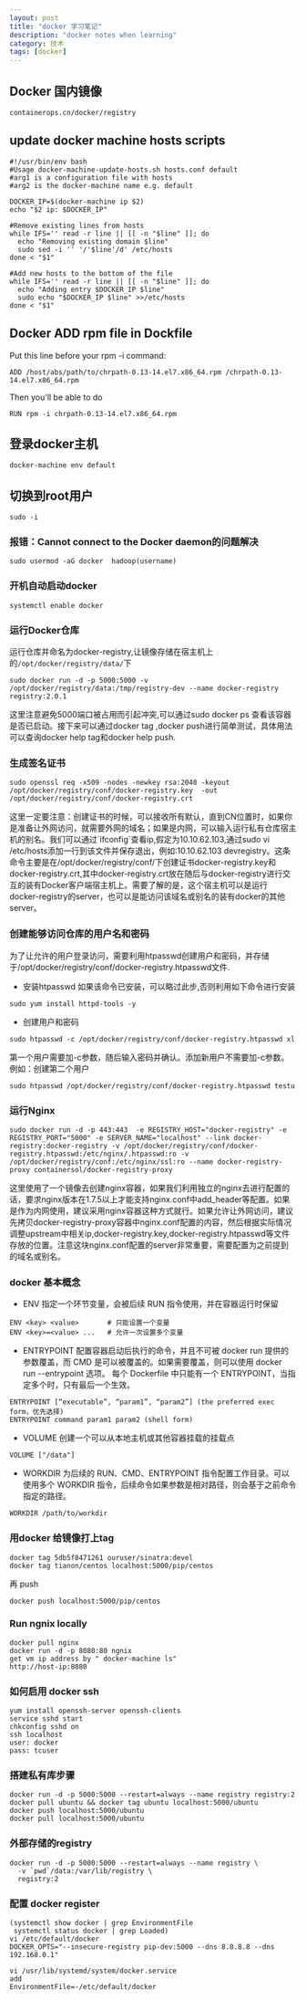 ```yaml
---
layout: post
title: "docker 学习笔记"
description: "docker notes when learning"
category: 技术
tags: [docker]
---
```


## Docker 国内镜像

```
containerops.cn/docker/registry
```

## update docker machine hosts scripts
```
#!/usr/bin/env bash
#Usage docker-machine-update-hosts.sh hosts.conf default
#arg1 is a configuration file with hosts
#arg2 is the docker-machine name e.g. default

DOCKER_IP=$(docker-machine ip $2)
echo "$2 ip: $DOCKER_IP"

#Remove existing lines from hosts
while IFS='' read -r line || [[ -n "$line" ]]; do
  echo "Removing existing domain $line"
  sudo sed -i '' '/'$line'/d' /etc/hosts
done < "$1"

#Add new hosts to the bottom of the file
while IFS='' read -r line || [[ -n "$line" ]]; do
  echo "Adding entry $DOCKER_IP $line"
  sudo echo "$DOCKER_IP $line" >>/etc/hosts
done < "$1"
```

## Docker ADD rpm file in Dockfile
Put this line before your rpm -i command:

```
ADD /host/abs/path/to/chrpath-0.13-14.el7.x86_64.rpm /chrpath-0.13-14.el7.x86_64.rpm
```

Then you'll be able to do

```
RUN rpm -i chrpath-0.13-14.el7.x86_64.rpm
```

## 登录docker主机

```
docker-machine env default
```

## 切换到root用户

```
sudo -i
```

### 报错：Cannot connect to the Docker daemon的问题解决

```
sudo usermod -aG docker  hadoop(username)
```

### 开机自动启动docker

```
systemctl enable docker
```

### 运行Docker仓库
运行仓库并命名为docker-registry,让镜像存储在宿主机上的`/opt/docker/registry/data/`下

```
sudo docker run -d -p 5000:5000 -v /opt/docker/registry/data:/tmp/registry-dev --name docker-registry registry:2.0.1
```

<div class="alert alert-warning">
		这里注意避免5000端口被占用而引起冲突,可以通过sudo docker ps 查看该容器是否已启动。接下来可以通过docker tag ,docker push进行简单测试，具体用法可以查询docker help tag和docker help push.
</div>

### 生成签名证书

```
sudo openssl req -x509 -nodes -newkey rsa:2048 -keyout /opt/docker/registry/conf/docker-registry.key  -out /opt/docker/registry/conf/docker-registry.crt
```

<div class="alert alert-warning">
		这里一定要注意：创建证书的时候，可以接收所有默认，直到CN位置时，如果你是准备让外网访问，就需要外网的域名；如果是内网，可以输入运行私有仓库宿主机的别名。我们可以通过`ifconfig`查看ip,假定为10.10.62.103,通过sudo vi /etc/hosts添加一行到该文件并保存退出，例如:10.10.62.103 devregistry。这条命令主要是在/opt/docker/registry/conf/下创建证书docker-registry.key和docker-registry.crt,其中docker-registry.crt放在随后与docker-registry进行交互的装有Docker客户端宿主机上。需要了解的是，这个宿主机可以是运行docker-registry的server，也可以是能访问该域名或别名的装有docker的其他server。
</div>

### 创建能够访问仓库的用户名和密码

为了让允许的用户登录访问，需要利用htpasswd创建用户和密码，并存储于/opt/docker/registry/conf/docker-registry.htpasswd文件.

* 安装htpasswd 如果该命令已安装，可以略过此步,否则利用如下命令进行安装

```
sudo yum install httpd-tools -y
```

* 创建用户和密码

```
sudo htpasswd -c /opt/docker/registry/conf/docker-registry.htpasswd xl
```

第一个用户需要加-c参数，随后输入密码并确认。添加新用户不需要加-c参数。 
例如：创建第二个用户

```
sudo htpasswd /opt/docker/registry/conf/docker-registry.htpasswd testu
```

### 运行Nginx

```
sudo docker run -d -p 443:443  -e REGISTRY_HOST="docker-registry" -e REGISTRY_PORT="5000" -e SERVER_NAME="localhost" --link docker-registry:docker-registry -v /opt/docker/registry/conf/docker-registry.htpasswd:/etc/nginx/.htpasswd:ro -v /opt/docker/registry/conf:/etc/nginx/ssl:ro --name docker-registry-proxy containersol/docker-registry-proxy
```

<div class="alert alert-warning">
		这里使用了一个镜像去创建nginx容器，如果我们利用独立的nginx去进行配置的话，要求nginx版本在1.7.5以上才能支持nginx.conf中add_header等配置。如果是作为内网使用，建议采用nginx容器这种方式就行。如果允许让外网访问，建议先拷贝docker-registry-proxy容器中nginx.conf配置的内容，然后根据实际情况调整upstream中相关ip,docker-registry.key,docker-registry.htpasswd等文件存放的位置。注意这块nginx.conf配置的server非常重要，需要配置为之前提到的域名或别名。
</div>

### docker 基本概念

* ENV  指定一个环节变量，会被后续 RUN 指令使用，并在容器运行时保留

```
ENV <key> <value>       # 只能设置一个变量
ENV <key>=<value> ...   # 允许一次设置多个变量
```

* ENTRYPOINT   配置容器启动后执行的命令，并且不可被 docker run 提供的参数覆盖，而 CMD 是可以被覆盖的。如果需要覆盖，则可以使用 docker run --entrypoint 选项。
每个 Dockerfile 中只能有一个 ENTRYPOINT，当指定多个时，只有最后一个生效。

```
ENTRYPOINT [“executable”, “param1”, “param2”] (the preferred exec form，优先选择)
ENTRYPOINT command param1 param2 (shell form)
```

* VOLUME  创建一个可以从本地主机或其他容器挂载的挂载点

```
VOLUME ["/data"]
```

* WORKDIR  为后续的 RUN、CMD、ENTRYPOINT 指令配置工作目录。可以使用多个 WORKDIR 指令，后续命令如果参数是相对路径，则会基于之前命令指定的路径。

```
WORKDIR /path/to/workdir
```

### 用docker 给镜像打上tag

```
docker tag 5db5f8471261 ouruser/sinatra:devel
docker tag tianon/centos localhost:5000/pip/centos
```

再 push

```
docker push localhost:5000/pip/centos
```

### Run ngnix locally

```
docker pull nginx
docker run -d -p 8080:80 ngnix
get vm ip address by " docker-machine ls"
http://host-ip:8080
```

### 如何启用  docker ssh

```
yum install openssh-server openssh-clients
service sshd start
chkconfig sshd on
ssh localhost
user: docker
pass: tcuser
```

### 搭建私有库步骤

```
docker run -d -p 5000:5000 --restart=always --name registry registry:2
docker pull ubuntu && docker tag ubuntu localhost:5000/ubuntu
docker push localhost:5000/ubuntu
docker pull localhost:5000/ubuntu
```

### 外部存储的registry

```
docker run -d -p 5000:5000 --restart=always --name registry \
  -v `pwd`/data:/var/lib/registry \
  registry:2
```

### 配置 docker register

```
(systemctl show docker | grep EnvironmentFile 
 systemctl status docker | grep Loaded)
vi /etc/default/docker
DOCKER_OPTS="--insecure-registry pip-dev:5000 --dns 8.8.8.8 --dns 192.168.0.1"

vi /usr/lib/systemd/system/docker.service
add 
EnvironmentFile=-/etc/default/docker
```